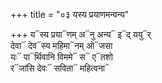 +++
title = "०३ यस्य प्रयाणमन्वन्य"

+++
य᳓स्य प्रया᳓णम् अ᳓नु अन्य᳓ इ᳓द् ययु᳓र्  
देवा᳓ देव᳓स्य महिमा᳓नम् ओ᳓जसा  
यः᳓ पा᳓र्थिवानि विममे᳓ स᳓ ए᳓तशो  
र᳓जांसि देवः᳓ सविता᳓ महित्वना᳓
